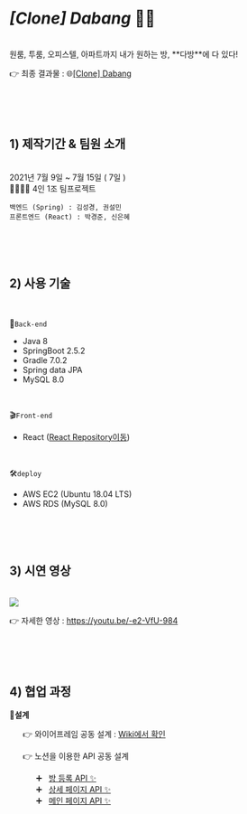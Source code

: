 # ***[Clone]* *Dabang*** 🐣🐤
<br>
 원룸, 투룸, 오피스텔, 아파트까지 내가 원하는 방, **다방**에 다 있다!
 
👉 최종 결과물 : :globe_with_meridians:[[Clone] Dabang](http://dabangclone.s3-website.ap-northeast-2.amazonaws.com) 

<br>
<br>
<br>

## 1) 제작기간 & 팀원 소개
<br>
 2021년 7월 9일 ~ 7월 15일 ( 7일 )
<br>
👨‍👩‍👦‍👦 4인 1조 팀프로젝트

	백엔드 (Spring) : 김성경, 권설민
	프론트엔드 (React) : 박경준, 신은혜

<br>
<br>
<br>

## 2) 사용 기술
<br>

💾`Back-end`

- Java 8
- SpringBoot 2.5.2
- Gradle 7.0.2
- Spring data JPA
- MySQL 8.0
<br>

🎬`Front-end`
-  React ([React Repository이동]([https://github.com/Clone-Dabang/-Clone-DabangFront/tree/master/dabang_clone](https://github.com/Clone-Dabang/-Clone-DabangFront/tree/master/dabang_clone)))
<br>

🛠`deploy`
- AWS EC2 (Ubuntu 18.04 LTS)
- AWS RDS (MySQL 8.0)

<br>
<br>
<br>

## 3) 시연 영상
<br>
<img src="https://user-images.githubusercontent.com/70243735/125789215-b4ed27a2-9fc9-496a-a0cd-3c85ec01f45c.gif">

👉 자세한 영상 : https://youtu.be/-e2-VfU-984

<br>
<br>
<br>

## 4) 협업 과정
🔧**설계**

&nbsp;&nbsp;&nbsp;&nbsp;&nbsp;&nbsp;👉 와이어프레임 공동 설계 : [Wiki에서 확인](https://github.com/Clone-Dabang/-Clone-DabangBack/wiki/%F0%9F%94%8D%EC%99%80%EC%9D%B4%EC%96%B4%ED%94%84%EB%A0%88%EC%9E%84-%EC%84%A4%EA%B3%84)

&nbsp;&nbsp;&nbsp;&nbsp;&nbsp;&nbsp;👉 노션을 이용한 API 공동 설계

&nbsp;&nbsp;&nbsp;&nbsp;&nbsp;&nbsp;&nbsp;&nbsp;&nbsp;&nbsp;&nbsp;&nbsp;:heavy_plus_sign:    &nbsp;  [방 등록 API ✨](https://bittersweet-anemone-e54.notion.site/API-60d1d45b5dce444ba88d12a282a1b1e7)<br>
&nbsp;&nbsp;&nbsp;&nbsp;&nbsp;&nbsp;&nbsp;&nbsp;&nbsp;&nbsp;&nbsp;&nbsp;:heavy_plus_sign:    &nbsp;  [상세 페이지  API ✨](https://bittersweet-anemone-e54.notion.site/API-12ca68a6ac5e4cc3a708945eb3904d2c)<br>
&nbsp;&nbsp;&nbsp;&nbsp;&nbsp;&nbsp;&nbsp;&nbsp;&nbsp;&nbsp;&nbsp;&nbsp;:heavy_plus_sign:    &nbsp;  [메인 페이지 API ✨](https://www.notion.so/API-d98876db06434bc9b1c84f49e29d76c4)

